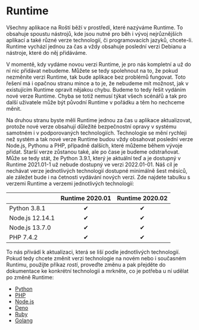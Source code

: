 # Runtime

Všechny aplikace na Roští běží v prostředí, které nazýváme Runtime. To obsahuje spoustu nástrojů, kde jsou nutné pro běh i vývoj nejrůznějších aplikací a také různé verze technologií, či programovacích jazyků, chcete-li. Runtime vychází jednou za čas a vždy obsahuje poslední verzi Debianu a nástroje, které do něj přidáváme.

V momentě, kdy vydáme novou verzi Runtime, je pro nás kompletní a už do ní nic přidávat nebudeme. Můžete se tedy spolehnout na to, že pokud nezměníte verzi Runtime, tak bude aplikace bez problémů fungovat. Toto řešení má i opačnou stranu mince a to je, že nebudeme mít možnost, jak v existujícím Runtime opravit nějakou chybu. Budeme to tedy řešit vydáním nové verze Runtime. Chyba se totiž nemusí týkat všech scénářů a tak pro další uživatele může být původní Runtime v pořádku a těm ho nechceme měnit.

Na druhou stranu byste měli Runtime jednou za čas u aplikace aktualizovat, protože nové verze obsahují důležité bezpečnostní opravy v systému samotném i v podporovaných technologiích. Technologie se mění rychleji než systém a tak nové verze Runtime budou vždy obsahovat poslední verze Node.js, Pythonu a PHP, případně dalších, které můžeme během vývoje přidat. Starší verze zůstanou také, ale po čase je budeme odstraňovat. Může se tedy stát, že Python 3.9.1, který je aktuální teď a je dostupný v Runtime 2021.01-1 už nebude dostupný ve verzi 2022.01-01. Náš cíl je nechávat verze jednotlivých technologií dostupné minimálně šest měsíců, ale záležet bude i na četnosti vydávání nových verzí. Zde najdete tabulku s verzemi Runtime a verzemi jednotlivých technologií:

|                 | Runtime 2020.01 | Runtime 2020.02 |
| --------------- | :-------------: | :-------------: |
| Python 3.8.1    | &#10004;        | &#10004;        |
| Node.js 12.14.1 | &#10004;        | &#10004;        |
| Node.js 13.7.0  | &#10004;        | &#10004;        |
| PHP 7.4.2       | &#10004;        | &#10004;        |

To nás přivádí k aktualizaci, která se liší podle jednotlivých technologií. Pokud tedy chcete změnit verzi technologie na novém nebo i současném Runtimu, použijte příkaz *rosti*, proveďte změnu a pak přejděte do dokumentace ke konkrétní technologii a mrkněte, co je potřeba u ní udělat po změně Runtime:

* [Python](/apps/python.md)
* [PHP](apps/php.md)
* [Node.js](apps/nodejs.md)
* [Deno](apps/deno.md)
* [Ruby](apps/ruby.md)
* [Golang](apps/golang.md)
